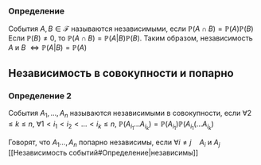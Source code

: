 ### Определение
События $A,B \in \mathcal{F}$ называются независимыми, если $\mathbb{P}(A \cap B) = \mathbb{P}(A)\mathbb{P}(B)$
Если $\mathbb{P}(B) \ne 0$, то $\mathbb{P}(A \cap B) = \mathbb{P}(A|B)\mathbb{P}(B)$.
Таким образом, независимость $A$ и $B$ $\iff \mathbb{P}(A|B) = \mathbb{P}(A)$ 

## Независимость в совокупности и попарно
### Определение 2
События $A_1,\dots, A_n$ называются независимыми в совокупности, если $\forall 2 \leq k \leq n,\: \forall 1 < i_1 < i_2 < \dots < i_k \leq n,$
$\mathbb{P}(A_{i_1}\dots A_{i_k}) = \mathbb{P}(A_{i_1})\mathbb{P}(A_{i_1}(\dots A_{i_k})$

Говорят, что $A_1 \dots ,A_n$ попарно независимы, если $\forall i \neq j\quad A_i$ и $A_j$ [[Независимость событий#Определение|независимы]]
